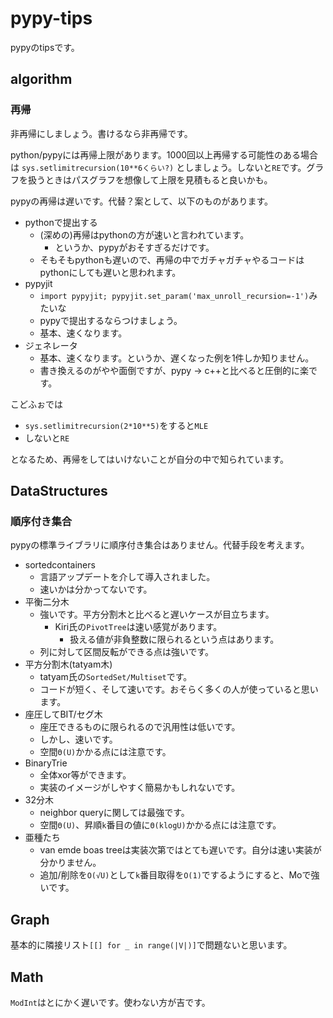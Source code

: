 # pypy-tips
pypyのtipsです。


## algorithm
### 再帰
非再帰にしましょう。書けるなら非再帰です。

python/pypyには再帰上限があります。1000回以上再帰する可能性のある場合は
`sys.setlimitrecursion(10**6くらい?)`
としましょう。しないと`RE`です。グラフを扱うときはパスグラフを想像して上限を見積もると良いかも。

pypyの再帰は遅いです。代替？案として、以下のものがあります。
- pythonで提出する
  - (深めの)再帰はpythonの方が速いと言われています。
    - というか、pypyがおそすぎるだけです。
  - そもそもpythonも遅いので、再帰の中でガチャガチャやるコードはpythonにしても遅いと思われます。
- pypyjit
  - `import pypyjit; pypyjit.set_param('max_unroll_recursion=-1')`みたいな
  - pypyで提出するならつけましょう。
  - 基本、速くなります。
- ジェネレータ
  - 基本、速くなります。というか、遅くなった例を1件しか知りません。
  - 書き換えるのがやや面倒ですが、pypy -> c++と比べると圧倒的に楽です。

こどふぉでは
  - `sys.setlimitrecursion(2*10**5)`をすると`MLE`
  - しないと`RE`

となるため、再帰をしてはいけないことが自分の中で知られています。

## DataStructures
### 順序付き集合
pypyの標準ライブラリに順序付き集合はありません。代替手段を考えます。
- sortedcontainers
  - 言語アップデートを介して導入されました。
  - 速いかは分かってないです。
- 平衡二分木
  - 強いです。平方分割木と比べると遅いケースが目立ちます。
    - Kiri氏の`PivotTree`は速い感覚があります。
      - 扱える値が非負整数に限られるという点はあります。
  - 列に対して区間反転ができる点は強いです。
- 平方分割木(tatyam木)
  - tatyam氏の`SortedSet/Multiset`です。
  - コードが短く、そして速いです。おそらく多くの人が使っていると思います。
- 座圧してBIT/セグ木
  - 座圧できるものに限られるので汎用性は低いです。
  - しかし、速いです。
  - 空間`Θ(U)`かかる点には注意です。
- BinaryTrie
  - 全体xor等ができます。
  - 実装のイメージがしやすく簡易かもしれないです。
- 32分木
  - neighbor queryに関しては最強です。
  - 空間`Θ(U)`、昇順`k`番目の値に`Θ(klogU)`かかる点には注意です。
- 亜種たち
  - van emde boas treeは実装次第ではとても遅いです。自分は速い実装が分かりません。
  - 追加/削除を`O(√U)`として`k`番目取得を`O(1)`でするようにすると、Moで強いです。

## Graph
基本的に隣接リスト`[[] for _ in range(|V|)]`で問題ないと思います。

## Math
`ModInt`はとにかく遅いです。使わない方が吉です。
